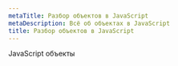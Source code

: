 ```yaml
---
metaTitle: Разбор объектов в JavaScript
metaDescription: Всё об объектах в JavaScript
title: Разбор объектов в JavaScript
---
```


JavaScript объекты
